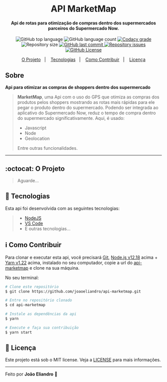 <h1 align="center">
    <br>
    API MarketMap
    <br>
</h1>

<h4 align="center">
  Api de rotas para otimização de compras dentro dos supermercados parceiros do Supermercado Now.
</h4>

<p align="center">
  <img alt="GitHub top language" src="https://img.shields.io/github/languages/top/joaoeliandro/api-marketmap.svg">

  <img alt="GitHub language count" src="https://img.shields.io/github/languages/count/joaoeliandro/api-marketmap.svg">

  <a href="https://www.codacy.com/app/joaoeliandro/api-marketmap?utm_source=github.com&amp;utm_medium=referral&amp;utm_content=joaoeliandro/api-marketmap&amp;utm_campaign=Badge_Grade">
    <img alt="Codacy grade" src="https://api.codacy.com/project/badge/Grade/691b85e51bf240b997ae6ff82ea41590">
  </a>

  <img alt="Repository size" src="https://img.shields.io/github/repo-size/joaoeliandro/api-marketmap.svg">
  <a href="https://github.com/joaoeliandro/api-marketmap/commits/master">
    <img alt="GitHub last commit" src="https://img.shields.io/github/last-commit/joaoeliandro/api-marketmap.svg">
  </a>

  <a href="https://github.com/joaoeliandro/api-marketmap/issues">
    <img alt="Repository issues" src="https://img.shields.io/github/issues/joaoeliandro/api-marketmap.svg">
  </a>

  <a href="https://github.com/joaoeliandro/api-marketmap/blob/master/LICENSE">
    <img alt="GitHub License" src="https://img.shields.io/github/license/joaoeliandro/api-marketmap.svg">
  </a>
</p>

<p align="center">
  <a href="#octocat-o-projeto">O Projeto</a>&nbsp;&nbsp;&nbsp;|&nbsp;&nbsp;&nbsp;
  <a href="#rocket-tecnologias">Tecnologias</a>&nbsp;&nbsp;&nbsp;|&nbsp;&nbsp;&nbsp;
  <a href="#information_source-como-contribuir">Como Contribuir</a>&nbsp;&nbsp;&nbsp;|&nbsp;&nbsp;&nbsp;
  <a href="#memo-licença">Licença</a>
</p>

## Sobre

**Api para otimizar as compras de shoppers dentro dos supermercado**
> **MarketMap**, uma Api com o uso do GPS que otimiza as compras dos produtos pelos shoppers mostrando as rotas mais rápidas para ele pegar o produto dentro do supermercado. Podendo ser integrada ao aplicativo do Supermercado Now, reduz o tempo de compra dentro do supermercado significativamente. Aqui, é usado:
> - Javascript
> - Node
> - Geolocation
>
> Entre outras funcionalidades.

---

## :octocat: O Projeto

> Aguarde...

## :rocket: Tecnologias

Esta api foi desenvolvida com as seguintes tecnologias:

> - [NodeJS](https://nodejs.org)
> - [VS Code](https://code.visualstudio.com/)
> - E outras tecnologias...

## :information_source: Como Contribuir

Para clonar e executar esta api, você precisará [Git](https://git-scm.com), [Node.js v12.18][nodejs] acima + [Yarn v1.22][yarn] acima, instalado no seu computador, copie a url do [api-marketmap](https://github.com/joaoeliandro/api-marketmap) e clone na sua máquina.

No seu terminal:

```bash
# Clone este repositório
$ git clone https://github.com/joaoeliandro/api-marketmap.git

# Entre no repositório clonado
$ cd api-marketmap

# Instale as dependências da api
$ yarn

# Execute e faça sua contribuição
$ yarn start
```

## :memo: Licença

Este projeto está sob o MIT license. Veja a [LICENSE](https://github.com/joaoeliandro/api-marketmap/blob/master/LICENSE) para mais informações.

---

Feito por **João Eliandro** :wave:

[nodejs]: https://nodejs.org/
[yarn]: https://yarnpkg.com/
